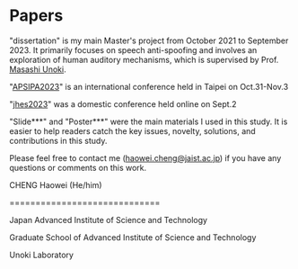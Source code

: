 # Papers

"dissertation" is my main Master's project from October 2021 to September 2023. It primarily focuses on speech anti-spoofing and involves an exploration of human auditory mechanisms, which is supervised by Prof. [Masashi Unoki](https://fp.jaist.ac.jp/public/Default2.aspx?id=293&l=1).

"[APSIPA2023](https://www.apsipa2023.org/)" is an international conference held in Taipei on Oct.31-Nov.3

"[jhes2023](http://jhes.jp/2023/doku.php?id=start)" was a domestic conference held online on Sept.2

"Slide***" and "Poster***" were the main materials I used in this study. It is easier to help readers catch the key issues, novelty, solutions, and contributions in this study.

Please feel free to contact me (haowei.cheng@jaist.ac.jp) if you have any questions or comments on this work.  

CHENG Haowei (He/him)

=============================

Japan Advanced Institute of Science and Technology  

Graduate School of Advanced Institute of Science and Technology  

Unoki Laboratory

